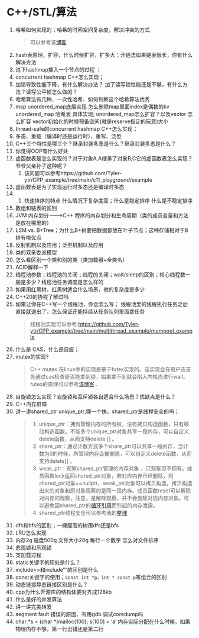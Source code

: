 <!--
 * @Author: tylerytr
 * @Date: 2023-07-31 11:44:24
 * @LastEditors: tylerytr
 * @LastEditTime: 2023-08-23 12:19:12
 * @FilePath: /Interview_experience/C++基架后端/语言部分答案.md
 * Email:601576661@qq.com
 * Copyright (c) 2023 by tyleryin, All Rights Reserved. 
-->
# C++/STL/算法
1. 哈希如何实现的；哈希的时间空间复杂度，解决冲突的方式
   >  可以参考该[博客]()
2. hash表原理，扩容，什么时候扩容，扩多大；开链法如果链表很长，你有什么解决方法
3. 说下hashmap插入一个节点的过程 ；
4. concurrent hashmap C++怎么实现；
5. 加锁导致性能下降，有什么解决办法？ 加了读写锁性能还是不够，有什么方法？读写公平锁怎么做的？
6. 哈希算法有几种、一次性哈希、如何判断这个哈希算法优秀
7. map unordered_map底层实现
   怎么删除map里面index是偶数的kv
   unordered_map 哈希表 具体实现;
   unordered_map怎么扩容？以及vector 怎么扩容 vector初始化的时候预备空间(就是reserve指定的玩意)大小
8. thread-safe的concurrent hashmap C++怎么实现；
9. 多态、重载（编译时还是运行时）、重写、泛型
10. C++三个特性是哪三个？继承封装多态是什么？继承封装多态是什么？
11. 你觉得OOP有什么好处
12. 虚函数表是怎么实现的？对于对象A,A继承了对象B,C它的虚函数表怎么实现？爷爷父亲孙子这种呢？
    1. 该问题可以参考https://github.com/Tyler-ytr/CPP_example/tree/main/c11_playground/example
13. 虚函数表是为了实现运行时多态还是编译时多态 
14. 1.  快速排序的特点 什么情况下复杂度高；什么是稳定排序 什么是不稳定排序
15. 数组和链表的区别
16. JVM 内存划分--->C++ 程序的内存划分和生命周期（类的成员变量和方法是放在哪里的）
17. LSM vs. B+Tree；为什么B+树要把数据都放在叶子节点；这种存储相对于B树有啥优点
18. 反射机制以及应用；泛型机制以及应用
19. 类的双亲委派模型
20. 怎么看区别一个类和别的类（类加载器+全类名）
21. ACID解释一下
22. 线程池参数；线程池的关闭；线程的关闭；wait/sleep的区别；核心线程数一般是多少？线程池任务调度是怎么样的
23. 如果用红黑树，红黑树适合什么场景，他的复杂度是多少
24. C++20的协程了解过吗
25. 如果让你在C++写一个线程池，你会怎么写； 线程池里的线程执行任务之后直接就退出了，怎么保证还能持续从任务队列里面拿任务
    > 线程池实现可以参考:https://github.com/Tyler-ytr/CPP_example/tree/main/multithread_example/mempool_example
26. 什么是 CAS，什么是自旋；
27. mutex的实现?
    > C++ mutex 在linux中的实现是基于futex实现的。该实现会在用户态首先通过cas检查是否能拿到锁，如果拿不到就会陷入内核态进行wait。futex的原理可以参考[该博客](https://www.openeuler.org/zh/blog/wangshuo/Linux_Futex_Principle_Analysis/Linux_Futex_Principle_Analysis.html) .
28. 自旋锁怎么实现？自旋锁和互斥锁各自适合什么场景？优缺点是什么？
29. C++内存屏障
30. 讲一讲shared_ptr unique_ptr;哪一个快，shared_ptr是线程安全的吗；
    > 1. unique_ptr：拥有管理内存的所有权，没有拷贝构造函数，只有移动构造函数，不能多个unique_ptr对象共享一段内存，可以自定义delete函数，从而支持delete [] 。
    > 2. share_ptr：通过计数方式多个share_ptr可以共享一段内存，当计数为0的时候，所管理内存会被删除，可以自定义delete函数，从而支持delete[] 。
    > 3. weak_ptr：观察shared_ptr管理的内存对象 ，只观察但不拥有。成员函数lock返回shared_ptr对象，若对应内存已经删除，则shared_ptr对象==nullptr，weak_ptr对象可以拷贝构造，拷贝构造出来的对象和原对象观察的是同一段内存。成员函数reset可以解除对内存的观察，注意，是解除观察，并不会删除对应内存对象。可以避免因shared_ptr的[循环引用](https://blog.51cto.com/liangchaoxi/4050865)而引起的内存泄露。
    > 4. shared_ptr线程安全可以参考我的[整理](https://github.com/Tyler-ytr/CPP_example/tree/main/multithread_example#shared_ptr-%E7%BA%BF%E7%A8%8B%E5%AE%89%E5%85%A8)    
31. dfs和bfs的区别；一棵瘦高的树用dfs还是bfs
32. LRU怎么实现
33. 内存2g 磁盘500g 文件大小20g 每行一个数字 怎么对文件排序
34. 悲观锁和乐观锁
35. 类加载过程
36. static关键字的用处是什么？
37. include<>和include“”的区别是什么
38. const关键字的使用；`const int *p，int * const p`等组合的区别
39. 动态链接静态链接区别是什么？
40. cpp为什么开源库的结构体要对齐成128kb
41. 什么是好的并发算法
42. 讲一讲完美转发
43. segment fault 错误的原因、有用gdb 调试coredump吗
44. char *s = (char *)malloc(100);  s[100] = ‘a’    内存实际分配在什么时候，如果物理内存不够，第一行出错还是第二行
